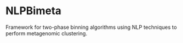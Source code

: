 # NLPBimeta
Framework for two-phase binning algorithms using NLP techniques to perform metagenomic clustering.
